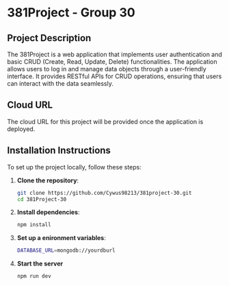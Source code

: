 # 381Project - Group 30

## Project Description

The 381Project is a web application that implements user authentication and basic CRUD (Create, Read, Update, Delete) functionalities. The application allows users to log in and manage data objects through a user-friendly interface. It provides RESTful APIs for CRUD operations, ensuring that users can interact with the data seamlessly.

## Cloud URL

The cloud URL for this project will be provided once the application is deployed.

## Installation Instructions

To set up the project locally, follow these steps:

1. **Clone the repository**:

   ```bash
   git clone https://github.com/Cywus98213/381project-30.git
   cd 381Project-30

   ```

2. **Install dependencies**:

   ```bash
   npm install


   ```

3. **Set up a enironment variables**:

   ```bash
   DATABASE_URL=mongodb://yourdburl


   ```

4. **Start the server**

   ```bash
   npm run dev

   ```
